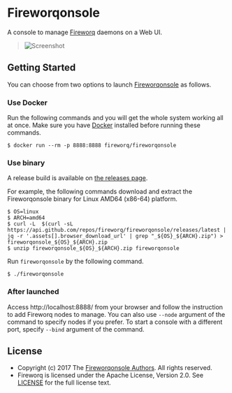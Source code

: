 Fireworqonsole
==============

A console to manage [Fireworq][] daemons on a Web UI.

> ![Screenshot](https://github.com/fireworq/fireworqonsole/raw/master/doc/images/console.png)

## <a name="start">Getting Started</a>

You can choose from two options to launch [Fireworqonsole][] as follows.

### Use Docker

Run the following commands and you will get the whole system working
all at once.  Make sure you have [Docker][] installed before running
these commands.

```
$ docker run --rm -p 8888:8888 fireworq/fireworqonsole
```

### Use binary

A release build is available on [the releases page][releases].

For example, the following commands download and extract the
Fireworqonsole binary for Linux AMD64 (x86-64) platform.

```
$ OS=linux
$ ARCH=amd64
$ curl -L  $(curl -sL  https://api.github.com/repos/fireworq/fireworqonsole/releases/latest | jq -r '.assets[].browser_download_url' | grep "_${OS}_${ARCH}.zip") > fireworqonsole_${OS}_${ARCH}.zip
$ unzip fireworqonsole_${OS}_${ARCH}.zip fireworqonsole
```

Run `fireworqonsole` by the following command.

```
$ ./fireworqonsole
```

### After launched

Access http://localhost:8888/ from your browser and follow the
instruction to add Fireworq nodes to manage.  You can also use
`--node` argument of the command to specify nodes if you prefer.  To
start a console with a different port, specify `--bind` argument of
the command.

## <a name="license">License</a>

- Copyright (c) 2017 The [Fireworqonsole Authors][authors]. All rights reserved.
- Fireworq is licensed under the Apache License, Version 2.0. See
  [LICENSE][license] for the full license text.

[license]: ./LICENSE
[authors]: ./AUTHORS.md

[releases]: https://github.com/fireworq/fireworqonsole/releases

[Fireworq]: https://github.com/fireworq/fireworq
[Fireworqonsole]: https://github.com/fireworq/fireworqonsole
[Docker]: https://www.docker.com/
